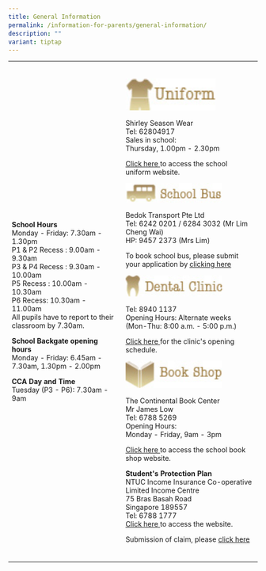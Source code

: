 ```yaml
---
title: General Information
permalink: /information-for-parents/general-information/
description: ""
variant: tiptap
---
```

<table style="minWidth: 50px">
<colgroup>
<col>
<col>
</colgroup>
<tbody>
<tr>
<td rowspan="1" colspan="1">
<p></p>
</td>
<td rowspan="1" colspan="1">
<p></p>
</td>
</tr>
<tr>
<td rowspan="1" colspan="1">
<p><strong>School Hours</strong>
<br>Monday - Friday: 7.30am - 1.30pm
<br>P1 &amp; P2 Recess : 9.00am - 9.30am
<br>P3 &amp; P4 Recess : 9.30am - 10.00am
<br>P5 Recess : 10.00am - 10.30am
<br>P6 Recess: 10.30am - 11.00am&nbsp;
<br>All pupils have to report to their classroom by 7.30am.</p>
<p><strong>School Backgate opening hours<br></strong>Monday - Friday: 6.45am
- 7.30am, 1.30pm - 2.00pm</p>
<p><strong>CCA Day and Time<br></strong>Tuesday (P3 - P6): 7.30am - 9am</p>
<p></p>
<p></p>
</td>
<td rowspan="1" colspan="1">
<p></p>
<div class="isomer-image-wrapper">
<img style="width: 70%;" height="auto" width="100%" src="/images/gi1.jpeg">
</div>
<p>Shirley Season Wear
<br>Tel: 62804917
<br>Sales in school:
<br>Thursday, 1.00pm - 2.30pm</p>
<p><a href="https://www.shirleyuni.com/product-category/chongzheng-primary-school/" rel="noopener" target="_blank">Click here </a>to
access the school uniform website.</p>
<p></p>
<div class="isomer-image-wrapper">
<img style="width: 75%;" height="auto" width="100%" src="/images/gi2.jpeg">
</div>
<p>Bedok Transport Pte Ltd
<br>Tel: 6242 0201 / 6284 3032 (Mr Lim Cheng Wai)
<br>HP: 9457 2373 (Mrs Lim)</p>
<p>To book school bus, please submit your application by <a href="https://www.bedoktransport.com/bedok_transport/register" rel="noopener" target="_blank">clicking here</a>
</p>
<p></p>
<div class="isomer-image-wrapper">
<img style="width: 75%;" height="auto" width="100%" src="/images/gi3.jpeg">
</div>
<p>Tel:&nbsp;8940 1137
<br>Opening Hours: Alternate weeks (Mon-Thu: 8:00 a.m. - 5:00 p.m.)</p>
<p><a href="https://go.gov.sg/dental-clinic-opening-schedule" rel="noopener" target="_blank">Click here </a>for
the clinic's opening schedule.</p>
<p></p>
<div class="isomer-image-wrapper">
<img style="width: 75%;" height="auto" width="100%" src="/images/gi4.jpeg">
</div>
<p>The Continental Book Center
<br>Mr James Low
<br>Tel: 6788 5269
<br>Opening Hours:
<br>Monday - Friday, 9am - 3pm</p>
<p><a href="https://thecontinental.sg/" rel="noopener" target="_blank">Click here </a>to
access the school book shop website.</p>
<p></p>
<p><strong>Student's Protection Plan<br></strong>NTUC Income Insurance Co-operative
Limited Income Centre
<br>75 Bras Basah Road
<br>Singapore 189557
<br>Tel: 6788 1777
<br><a href="https://www.income.com.sg/studentgpa" rel="noopener" target="_blank">Click here </a>to
access the website.</p>
<p></p>
<p>Submission of claim, please <a href="https://studentgpa.incomegroupins.com.sg/" rel="noopener" target="_blank">click here</a>
</p>
<p></p>
<p></p>
<p></p>
</td>
</tr>
<tr>
<td rowspan="1" colspan="1">
<p></p>
</td>
<td rowspan="1" colspan="1">
<p></p>
</td>
</tr>
</tbody>
</table>
<p></p>